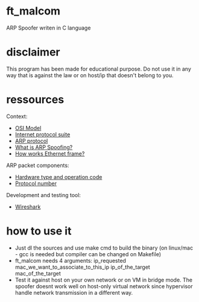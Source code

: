 # ft_malcom
ARP Spoofer writen in C language

# disclaimer
This program has been made for educational purpose.
Do not use it in any way that is against the law or on host/ip that doesn't belong to you.

# ressources

Context:
 - [OSI Model](https://en.wikipedia.org/wiki/OSI_model)
 - [Internet protocol suite](https://en.wikipedia.org/wiki/Internet_protocol_suite)
 - [ARP protocol](https://en.wikipedia.org/wiki/Address_Resolution_Protocol)
 - [What is ARP Spoofing?](https://en.wikipedia.org/wiki/ARP_spoofing)
 - [How works Ethernet frame?](https://en.wikipedia.org/wiki/Ethernet_frame#Ethernet_II)

ARP packet components:
 - [Hardware type and operation code](https://www.iana.org/assignments/arp-parameters/arp-parameters.xhtml#hardware-type-rules)
 - [Protocol number](https://www.iana.org/assignments/protocol-numbers/protocol-numbers.xhtml#protocol-numbers-1)

Development and testing tool:
 - [Wireshark](https://www.wireshark.org)

# how to use it
 - Just dl the sources and use make cmd to build the binary (on linux/mac - gcc is needed but compiler can be changed on Makefile)
 - ft_malcom needs 4 arguments: ip_requested mac_we_want_to_associate_to_this_ip ip_of_the_target mac_of_the_target 
 - Test it against host on your own network or on VM in bridge mode. The spoofer doesnt work well on host-only virtual network since hypervisor handle network transmission in a different way.
